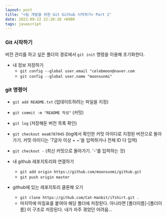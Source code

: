 ```yaml
---
layout: post
title: "<팀 개발을 위한 Git Github 시작하기> Part 1"
date: 2022-09-22 22:20:18 +0900
tags: javascript
---
```


### Git 시작하기

버전 관리를 하고 싶은 폴더의 경로에서 `git init` 명령을 이용해 초기화한다.

- 내 정보 저장하기
  - `git config --global user.email "celebmoon@naver.com`
  - `git config --global user.name "moonsunmi"`

### git 명령어

- `git add README.txt` (업데이트하려는 파일을 지정)
- `git commit -m "README 작성"` (커밋)

- `git log` (저장해둔 버전 목록 확인)
- `git checkout eea6787045` (log에서 확인한 커밋 아이디로 지정된 버전으로 돌아가기. 커밋 아이디는 '7글자 이상 + ~'을 입력하거나 전체 ID 다 입력)
- `git checkout -` (최신 커밋으로 돌아가기. '-'를 입력하는 것)

- 내 github 레포지토리와 연결하기

  - `git add origin https://github.com/moonsunmi/github.git`
  - `git push origin master`

- github에 있는 레포지토리 클론해 오기
  - `git clone https://github.com/Cat-Hanbit/iTshirt.git .`
  - 마지막에 마침표를 붙여야 해당 폴더에 저장된다. 아니라면 [폴더이름]-[폴더이름] 이 구조로 저장된다. 내가 자주 겪었던 어려움...
